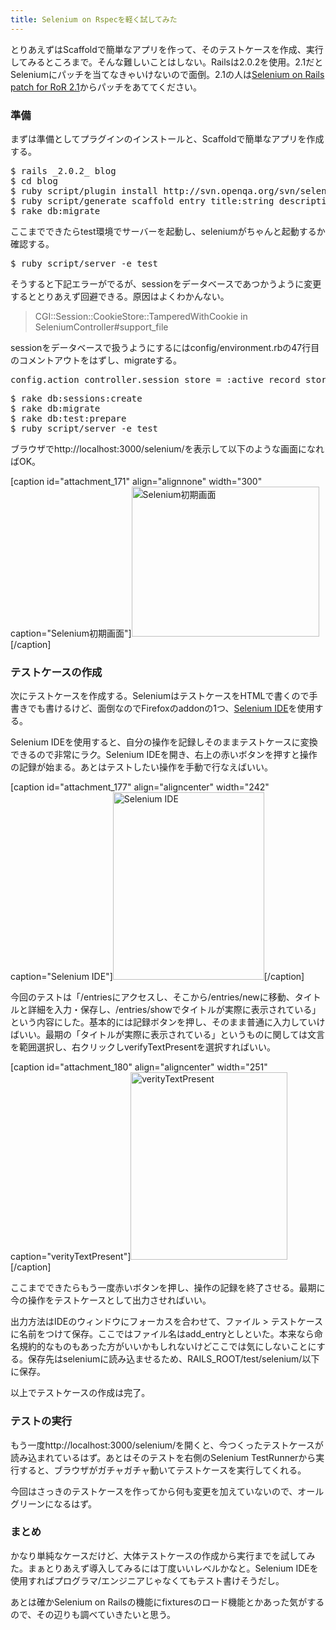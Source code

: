 ```yaml
---
title: Selenium on Rspecを軽く試してみた
---
```

とりあえずはScaffoldで簡単なアプリを作って、そのテストケースを作成、実行してみるところまで。そんな難しいことはしない。Railsは2.0.2を使用。2.1だとSeleniumにパッチを当てなきゃいけないので面倒。2.1の人は<a href="http://clearspace.openqa.org/docs/DOC-1072">Selenium on Rails patch for RoR 2.1</a>からパッチをあててください。

<h3>準備</h3>
まずは準備としてプラグインのインストールと、Scaffoldで簡単なアプリを作成する。
<pre lang="ruby">
$ rails _2.0.2_ blog
$ cd blog
$ ruby script/plugin install http://svn.openqa.org/svn/selenium-on-rails/selenium-on-rails
$ ruby script/generate scaffold entry title:string description:text
$ rake db:migrate
</pre>

ここまでできたらtest環境でサーバーを起動し、seleniumがちゃんと起動するか確認する。
<pre lang="ruby">
$ ruby script/server -e test
</pre>

そうすると下記エラーがでるが、sessionをデータベースであつかうように変更するととりあえず回避できる。原因はよくわかんない。
<blockquote>
CGI::Session::CookieStore::TamperedWithCookie in SeleniumController#support_file
</blockquote>

sessionをデータベースで扱うようにするにはconfig/environment.rbの47行目のコメントアウトをはずし、migrateする。
<pre lang="ruby">
config.action_controller.session_store = :active_record_store
</pre>

<pre lang="bash">
$ rake db:sessions:create
$ rake db:migrate
$ rake db:test:prepare
$ ruby script/server -e test
</pre>

ブラウザでhttp://localhost:3000/selenium/を表示して以下のような画面になればOK。

[caption id="attachment_171" align="alignnone" width="300" caption="Selenium初期画面"]<a href="http://ukstudio.jp/wp-content/uploads/2008/08/init-selenium.jpg"><img src="http://ukstudio.jp/wp-content/uploads/2008/08/init-selenium.jpg" alt="Selenium初期画面" title="Selenium初期画面" width="300" height="240" class="size-medium wp-image-171" /></a>[/caption]

<h3>テストケースの作成</h3>
次にテストケースを作成する。SeleniumはテストケースをHTMLで書くので手書きでも書けるけど、面倒なのでFirefoxのaddonの1つ、<a href="https://addons.mozilla.org/ja/firefox/addon/2079">Selenium IDE</a>を使用する。

Selenium IDEを使用すると、自分の操作を記録しそのままテストケースに変換できるので非常にラク。Selenium IDEを開き、右上の赤いボタンを押すと操作の記録が始まる。あとはテストしたい操作を手動で行なえばいい。

[caption id="attachment_177" align="aligncenter" width="242" caption="Selenium IDE"]<a href="http://ukstudio.jp/wp-content/uploads/2008/08/selenium-ide.jpg"><img src="http://ukstudio.jp/wp-content/uploads/2008/08/selenium-ide.jpg" alt="Selenium IDE" title="Selenium IDE" width="242" height="300" class="size-medium wp-image-177" /></a>[/caption]

今回のテストは「/entriesにアクセスし、そこから/entries/newに移動、タイトルと詳細を入力・保存し、/entries/showでタイトルが実際に表示されている」という内容にした。基本的には記録ボタンを押し、そのまま普通に入力していけばいい。最期の「タイトルが実際に表示されている」というものに関しては文言を範囲選択し、右クリックしverifyTextPresentを選択すればいい。

[caption id="attachment_180" align="aligncenter" width="251" caption="verityTextPresent"]<a href="http://ukstudio.jp/wp-content/uploads/2008/08/selenium-ide-veritytextpresent1.jpg"><img src="http://ukstudio.jp/wp-content/uploads/2008/08/selenium-ide-veritytextpresent1.jpg" alt="verityTextPresent" title="verityTextPresent" width="251" height="300" class="size-medium wp-image-180" /></a>[/caption]

ここまでできたらもう一度赤いボタンを押し、操作の記録を終了させる。最期に今の操作をテストケースとして出力させればいい。

出力方法はIDEのウィンドウにフォーカスを合わせて、ファイル > テストケースに名前をつけて保存。ここではファイル名はadd_entryとしといた。本来なら命名規約的なものもあった方がいいかもしれないけどここでは気にしないことにする。保存先はseleniumに読み込ませるため、RAILS_ROOT/test/selenium/以下に保存。

以上でテストケースの作成は完了。

<h3>テストの実行</h3>
もう一度http://localhost:3000/selenium/を開くと、今つくったテストケースが読み込まれているはず。あとはそのテストを右側のSelenium TestRunnerから実行すると、ブラウザがガチャガチャ動いてテストケースを実行してくれる。

今回はさっきのテストケースを作ってから何も変更を加えていないので、オールグリーンになるはず。

<h3>まとめ</h3>
かなり単純なケースだけど、大体テストケースの作成から実行までを試してみた。まぁとりあえず導入してみるには丁度いいレベルかなと。Selenium IDEを使用すればプログラマ/エンジニアじゃなくてもテスト書けそうだし。

あとは確かSelenium on Railsの機能にfixturesのロード機能とかあった気がするので、その辺りも調べていきたいと思う。
